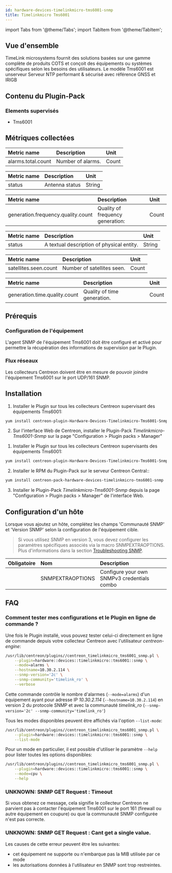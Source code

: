 ```yaml
---
id: hardware-devices-timelinkmicro-tms6001-snmp
title: Timelinkmicro Tms6001
---
```

import Tabs from '@theme/Tabs';
import TabItem from '@theme/TabItem';


## Vue d'ensemble

TimeLink microsystems fournit des solutions basées sur une gamme complète de produits COTS et conçoit des équipements ou 
systèmes spécifiques selon les besoins des utilisateurs. Le modèle Tms6001 est unserveur Serveur NTP performant & sécurisé 
avec référence GNSS et IRIGB

## Contenu du Plugin-Pack

### Elements supervisés

* Tms6001                  

## Métriques collectées

<Tabs groupId="sync">
<TabItem value="Alarms" label="Alarms">

| Metric name             | Description        | Unit  |
| :---------------------- | :----------------- | :---- |
| alarms.total.count      | Number of alarms.  | Count |

</TabItem>
<TabItem value="Antenna" label="Antenna">

| Metric name | Description    | Unit   |
|:------------|:---------------|:-------|
| status      | Antenna status | String |

</TabItem>
<TabItem value="Frequency" label="Frequency">

| Metric name                              | Description                       | Unit   | 
| :--------------------------------------- | :-------------------------------- |:------ |
| generation.frequency.quality.count       | Quality of frequency generation:  | Count  |

</TabItem>
<TabItem value="Gnss" label="Gnss">

| Metric name | Description                               | Unit   |
|:------------|:------------------------------------------|:-------|
| status      | A textual description of physical entity. | String |

</TabItem>
<TabItem value="Satellites" label="Satellites">

| Metric name                   | Description                | Unit  |
| :---------------------------- | :------------------------- | :---- |
| satellites.seen.count         | Number of satellites seen. | Count |

</TabItem>
<TabItem value="Time" label="Time">

| Metric name                   | Description                 | Unit  |
| :---------------------------- | :-------------------------- | :---- |
| generation.time.quality.count | Quality of time generation. | Count |

</TabItem>
</Tabs>

## Prérequis

### Configuration de l'équipement

L'agent SNMP de l'équipement Tms6001 doit être configuré et activé pour permettre la récupération des informations
de supervision par le Plugin.

### Flux réseaux

Les collecteurs Centreon doivent être en mesure de pouvoir joindre l'équipement Tms6001 sur le port UDP/161 SNMP.

## Installation

<Tabs groupId="sync">
<TabItem value="Online License" label="Online License">

1. Installer le Plugin sur tous les collecteurs Centreon supervisant des équipements Tms6001:

```bash
yum install centreon-plugin-Hardware-Devices-Timelinkmicro-Tms6001-Snmp
```

2. Sur l'interface Web de Centreon, installer le Plugin-Pack *Timelinkmicro-Tms6001-Snmp* sur la page "Configuration > Plugin packs > Manager"

</TabItem>
<TabItem value="Offline License" label="Offline License">

1. Installer le Plugin sur tous les collecteurs Centreon supervisants des équipements Tms6001:

```bash
yum install centreon-plugin-Hardware-Devices-Timelinkmicro-Tms6001-Snmp
```

2. Installer le RPM du Plugin-Pack sur le serveur Centreon Central::

```bash
yum install centreon-pack-hardware-devices-timelinkmicro-tms6001-snmp
```

3. Installer le Plugin-Pack *Timelinkmicro-Tms6001-Snmp* depuis la page "Configuration > Plugin packs > Manager" de l'interface Web. 

</TabItem>
</Tabs>

## Configuration d'un hôte

Lorsque vous ajoutez un hôte, complétez les champs 'Communauté SNMP' et 'Version SNMP' selon la configuration de l'équipement cible. 

> Si vous utilisez SNMP en version 3, vous devez configurer les paramètres spécifiques associés via la macro SNMPEXTRAOPTIONS. <br/>
> Plus d'informations dans la section [Troubleshooting SNMP](../getting-started/how-to-guides/troubleshooting-plugins.md#snmpv3-options-mapping).

| Obligatoire | Nom              | Description                                    |
| :---------- | :--------------- | :--------------------------------------------- |
|             | SNMPEXTRAOPTIONS | Configure your own SNMPv3 credentials combo    |

## FAQ

### Comment tester mes configurations et le Plugin en ligne de commande ? 

Une fois le Plugin installé, vous pouvez tester celui-ci directement en ligne de commande depuis votre collecteur Centreon avec l'utilisateur *centreon-engine*:

```bash
/usr/lib/centreon/plugins//centreon_timelinkmicro_tms6001_snmp.pl \
	--plugin=hardware::devices::timelinkmicro::tms6001::snmp \
	--mode=alarms \
	--hostname=10.30.2.114 \
	--snmp-version='2c' \
	--snmp-community='timelink_ro' \
  	--verbose 
```

Cette commande contrôle le nombre d'alarmes (```--mode=alarms```) d'un équipement ayant pour adresse IP *10.30.2.114* (```--hostname=10.30.2.114```) en version 2 du protocole SNMP et avec la communauté *timelink_ro* (```--snmp-version='2c' --snmp-community='timelink_ro'```) 

Tous les modes disponibles peuvent être affichés via l'option ```--list-mode```:

```bash
/usr/lib/centreon/plugins//centreon_timelinkmicro_tms6001_snmp.pl \
    --plugin=hardware::devices::timelinkmicro::tms6001::snmp \
    --list-mode
```

Pour un mode en particulier, il est possible d'utiliser le paramètre  ```--help``` pour lister toutes les options disponibles:

```bash
/usr/lib/centreon/plugins//centreon_timelinkmicro_tms6001_snmp.pl \
    --plugin=hardware::devices::timelinkmicro::tms6001::snmp \
    --mode=cpu \
    --help
```

### UNKNOWN: SNMP GET Request : Timeout

Si vous obtenez ce message, cela signifie le collecteur Centreon ne parvient pas à contacter l'équipement Tms6001 sur le port 161 (firewall ou autre équipement en coupure) ou que la communauté SNMP configurée n'est pas correcte.

### UNKNOWN: SNMP GET Request : Cant get a single value.

Les causes de cette erreur peuvent être les suivantes: 
  * cet équipement ne supporte ou n'embarque pas la MIB utilisée par ce mode
  * les autorisations données à l'utilisateur en SNMP sont trop restreintes.

